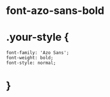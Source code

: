 # font-azo-sans-bold
# .your-style {
    font-family: 'Azo Sans';
    font-weight: bold;
    font-style: normal;
# }
